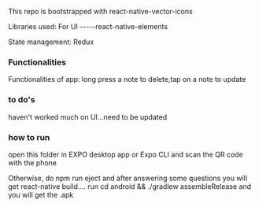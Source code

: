 This repo is bootstrapped with react-native-vector-icons

Libraries used: For UI -----react-native-elements

State management: Redux


### Functionalities
Functionalities of app: long press a note to delete,tap on a note to update

### to do's
haven't worked much on UI...need to be updated

### how to run
open this folder in EXPO desktop app or Expo CLI and scan the QR code with the phone 

Otherwise, do npm run eject and after answering some questions you will get react-native build....
run cd android && ./gradlew assembleRelease and you will get the .apk
